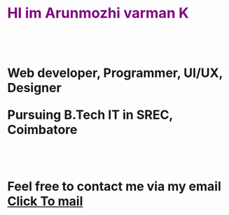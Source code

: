 

<div>
  <h1 style="color:purple; font-size:2rem;">HI im Arunmozhi varman K<h1> <br>
  <p>Web developer, Programmer, UI/UX, Designer</p>
  <p>Pursuing B.Tech IT in SREC, Coimbatore</p> <br>
  <br>
  Feel free to contact me via my email <a href="mailto:amv.k.2712005@gmail.com">Click To mail</a>
</div>
